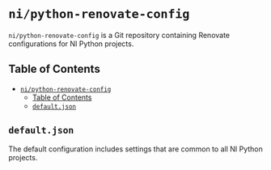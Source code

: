 # `ni/python-renovate-config`

`ni/python-renovate-config` is a Git repository containing Renovate configurations for NI Python
projects.

## Table of Contents

- [`ni/python-renovate-config`](#nipython-renovate-config)
  - [Table of Contents](#table-of-contents)
  - [`default.json`](#defaultjson)

## `default.json`

The default configuration includes settings that are common to all NI Python projects.

